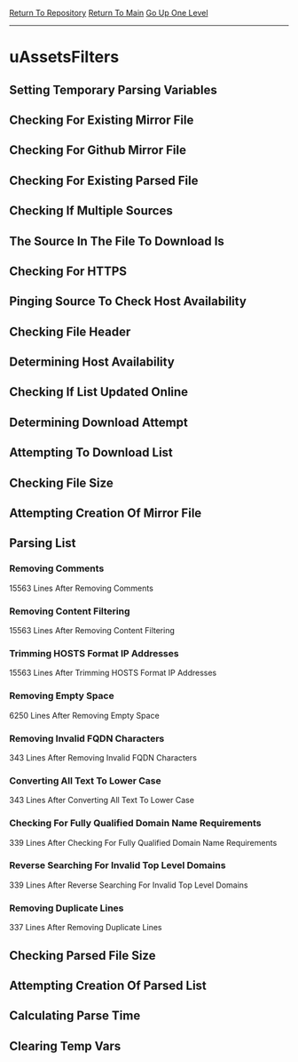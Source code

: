 [Return To Repository](https://github.com/deathbybandaid/piholeparser/)
[Return To Main](https://github.com/deathbybandaid/piholeparser/blob/master/RecentRunLogs/Mainlog.md)
[Go Up One Level](https://github.com/deathbybandaid/piholeparser/blob/master/RecentRunLogs/TopLevelScripts/30-Processing-External-Blacklists.md)
____________________________________
# uAssetsFilters
## Setting Temporary Parsing Variables
## Checking For Existing Mirror File
## Checking For Github Mirror File
## Checking For Existing Parsed File
## Checking If Multiple Sources
## The Source In The File To Download Is
## Checking For HTTPS
## Pinging Source To Check Host Availability
## Checking File Header
## Determining Host Availability
## Checking If List Updated Online
## Determining Download Attempt
## Attempting To Download List
## Checking File Size
## Attempting Creation Of Mirror File
## Parsing List
### Removing Comments
15563 Lines After Removing Comments
### Removing Content Filtering
15563 Lines After Removing Content Filtering
### Trimming HOSTS Format IP Addresses
15563 Lines After Trimming HOSTS Format IP Addresses
### Removing Empty Space
6250 Lines After Removing Empty Space
### Removing Invalid FQDN Characters
343 Lines After Removing Invalid FQDN Characters
### Converting All Text To Lower Case
343 Lines After Converting All Text To Lower Case
### Checking For Fully Qualified Domain Name Requirements
339 Lines After Checking For Fully Qualified Domain Name Requirements
### Reverse Searching For Invalid Top Level Domains
339 Lines After Reverse Searching For Invalid Top Level Domains
### Removing Duplicate Lines
337 Lines After Removing Duplicate Lines
## Checking Parsed File Size
## Attempting Creation Of Parsed List
## Calculating Parse Time
## Clearing Temp Vars
